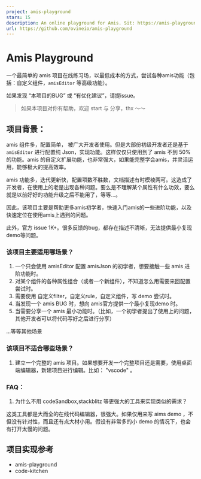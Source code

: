 ```yaml
---
project: amis-playground
stars: 15
description: An online playground for Amis. Sit: https://amis-playground.pages.dev/
url: https://github.com/ovineio/amis-playground
---
```


Amis Playground
===============

一个最简单的 amis 项目在线练习场，以最低成本的方式，尝试各种amis功能（包括：自定义组件，`amisEditor` 等高级功能）。

如果发现 “本项目的BUG” 或 “有优化建议”，请提issue。

> 如果本项目对你有帮助，欢迎 start 与 分享，thx ～～

项目背景：
-----

amis 组件多，配置简单， 被广大开发者使用。但是大部份初级开发者还是基于 `amisEditor` 进行配置纯 Json，实现功能。这样仅仅只使用到了 amis 不到 50% 的功能。amis 的自定义扩展功能，也非常强大，如果能完整学会amis，并灵活运用，能够极大的提高效率。

amis 功能多，迭代更新快，配置项数不胜数，文档描述有时模棱两可。这造成了开发者，在使用上的老是出现各种问题。要么是不理解某个属性有什么功效，要么就是以前好好的功能升级之后不能用了，等等...。

因此，该项目主要是帮助更多amis初学者，快速入门amis的一些进阶功能，以及快速定位在使用amis上遇到的问题。

此外，官方 issue 1K+。很多反馈的bug，都存在描述不清晰，无法提供最小复现demo等问题。

### 该项目主要适用哪场景？

1.  一个只会使用 amisEditor 配置 amisJson 的初学者，想要接触一些 amis 进阶功能时。
2.  对某个组件的各种属性组合（或者一个新组件），不知道怎么用需要来回配置尝试时。
3.  需要使用 自定义filter，自定义rule，自定义组件，写 demo 尝试时。
4.  当发现一个 amis BUG 时，想向 amis官方提供一个最小复现demo 时。
5.  当需要分享一个 amis 最小功能时。（比如，一个初学者提出了使用上的问题，其他开发者可以将代码写好之后进行分享）

...等等其他场景

### 该项目不适合哪些场景？

1.  建立一个完整的 amis 项目。如果想要开发一个完整项目还是需要，使用桌面端编辑器，新建项目进行编辑。比如： "vscode" 。

### FAQ：

1.  为什么不用 codeSandbox,stackblitz 等更强大的工具来实现类似的需求？

这类工具都是大而全的在线代码编辑器，很强大。如果仅用来写 aims demo ，不但没有针对性，而且还有点大材小用。假设有非常多的小 demo 的情况下，也会有打开太慢的问题。

项目实现参考
------

-   amis-playground
-   code-kitchen

